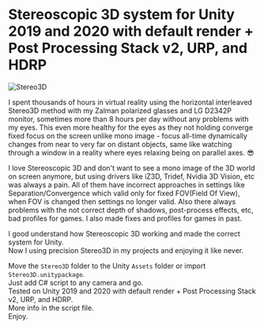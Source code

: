 # Stereoscopic 3D system for Unity 2019 and 2020 with default render + Post Processing Stack v2, URP, and HDRP
![Stereo3D](https://forum.unity.com/attachments/8xmsaa-taa-png.768466/)

I spent thousands of hours in virtual reality using the horizontal interleaved Stereo3D method with my Zalman polarized glasses and LG D2342P monitor, sometimes more than 8 hours per day without any problems with my eyes. This even more healthy for the eyes as they not holding converge fixed focus on the screen unlike mono image - focus all-time dynamically changes from near to very far on distant objects, same like watching through a window in a reality where eyes relaxing being on parallel axes. :sunglasses:

I love Stereoscopic 3D and don't want to see a mono image of the 3D world on screen anymore, but using drivers like iZ3D, Tridef, Nvidia 3D Vision, etc was always a pain.
All of them have incorrect approaches in settings like Separation/Convergence which valid only for fixed FOV(Field Of View), when FOV is changed then settings no longer valid.
Also there always problems with the not correct depth of shadows, post-process effects, etc, bad profiles for games. I also made fixes and profiles for games in past.

I good understand how Stereoscopic 3D working and made the correct system for Unity.  
Now I using precision Stereo3D in my projects and enjoying it like never.  

Move the `Stereo3D` folder to the Unity `Assets` folder or import `Stereo3D.unitypackage`.  
Just add C# script to any camera and go.  
Tested on Unity 2019 and 2020 with default render + Post Processing Stack v2, URP, and HDRP.  
More info in the script file.  
Enjoy.
